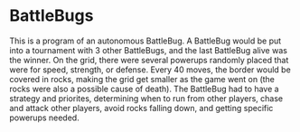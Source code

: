 # BattleBugs

This is a program of an autonomous BattleBug. A BattleBug would be put into a tournament with 3 other BattleBugs, and the last BattleBug alive was the winner. On the grid, there were several powerups randomly placed that were for speed, strength, or defense. Every 40 moves, the border would be covered in rocks, making the grid get smaller as the game went on (the rocks were also a possible cause of death). The BattleBug had to have a strategy and priorites, determining when to run from other players, chase and attack other players, avoid rocks falling down, and getting specific powerups needed.
